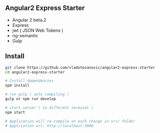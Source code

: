 ## Angular2 Express Starter

- Angular 2 beta.2
- Express
- jwt ( JSON Web Tokens )
- ng-semantic
- Gulp

## Install
```bash
git clone https://github.com/vladotesanovic/angular2-express-starter
cd angular2-express-starter

# Install dependencies
npm install

# run gulp ( auto compiling )
gulp or npm run develop

# start server ( in different terminal )
npm start

# Application will re-compile on each change in src/ folder
# Applciation url: http://localhost:3000
```